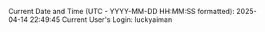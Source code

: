 Current Date and Time (UTC - YYYY-MM-DD HH:MM:SS formatted): 2025-04-14 22:49:45
Current User's Login: luckyaiman
